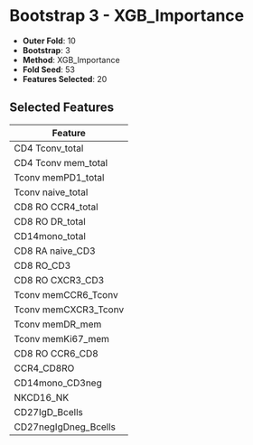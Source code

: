 # Bootstrap 3 - XGB_Importance

- **Outer Fold**: 10
- **Bootstrap**: 3
- **Method**: XGB_Importance
- **Fold Seed**: 53
- **Features Selected**: 20

## Selected Features

| Feature |
|---------|
| CD4 Tconv_total |
| CD4 Tconv mem_total |
| Tconv memPD1_total |
| Tconv naive_total |
| CD8 RO CCR4_total |
| CD8 RO DR_total |
| CD14mono_total |
| CD8 RA naive_CD3 |
| CD8 RO_CD3 |
| CD8 RO CXCR3_CD3 |
| Tconv memCCR6_Tconv |
| Tconv memCXCR3_Tconv |
| Tconv memDR_mem |
| Tconv memKi67_mem |
| CD8 RO CCR6_CD8 |
| CCR4_CD8RO |
| CD14mono_CD3neg |
| NKCD16_NK |
| CD27IgD_Bcells |
| CD27negIgDneg_Bcells |
